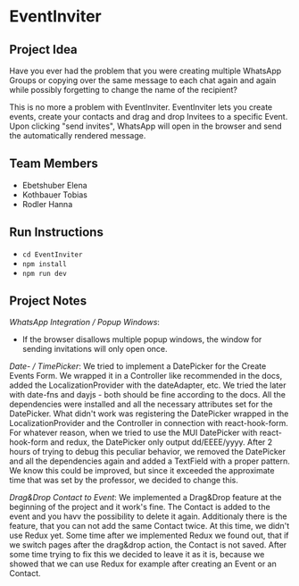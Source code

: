 # EventInviter

## Project Idea
Have you ever had the problem that you were creating multiple WhatsApp Groups or copying over the same message to each chat again and again while possibly forgetting to change the name of the recipient?

This is no more a problem with EventInviter.
EventInviter lets you create events, create your contacts and drag and drop Invitees to a specific Event.
Upon clicking  "send invites", WhatsApp will open in the browser and send the automatically rendered message. 


## Team Members
* Ebetshuber Elena
* Kothbauer Tobias
* Rodler Hanna


## Run Instructions
* `cd EventInviter`
* `npm install`
* `npm run dev`

## Project Notes
_WhatsApp Integration / Popup Windows_:
* If the browser disallows multiple popup windows, the window for sending invitations will only open once.

_Date- / TimePicker_:
We tried to implement a DatePicker for the Create Events Form.
We wrapped it in a Controller like recommended in the docs, added the LocalizationProvider with the dateAdapter, etc.
We tried the later with date-fns and dayjs - both should be fine according to the docs. All the dependencies were installed and all the necessary attributes set for the DatePicker.
What didn't work was registering the DatePicker wrapped in the LocalizationProvider and the Controller in connection with react-hook-form. For whatever reason, when we tried to use the MUI DatePicker with react-hook-form and redux, the DatePicker only output dd/EEEE/yyyy.
After 2 hours of trying to debug this peculiar behavior, we removed the DatePicker and all the dependencies again and added a TextField with a proper pattern. We know this could be improved, but since it exceeded the approximate time that was set by the professor, we decided to change this.    

_Drag&Drop Contact to Event_:
We implemented a Drag&Drop feature at the beginning of the project and it work's fine. The Contact is added to the event and you havv the possibility to delete it again. Additionaly there is the feature, that you can not add the same Contact twice.
At this time, we didn't use Redux yet. Some time after we implemented Redux we found out, that if we switch pages after the drag&drop action, the Contact is not saved. After some time trying to fix this we decided to leave it as it is, because we showed that we can use Redux for example after creating an Event or an Contact.
